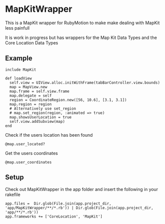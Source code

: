 MapKitWrapper
=============

This is a MapKit wrapper for RubyMotion to make make dealing with MapKit less painfull

It is work in progress but has wrappers for the Map Kit Data Types and the Core Location Data Types

## Example

    include MapKit

    def loadView
      self.view = UIView.alloc.initWithFrame(tabBarController.view.bounds)
      map = MapView.new
      map.frame = self.view.frame
      map.delegate = self
      region = CoordinateRegion.new([56, 10.6], [3.1, 3.1])
      map.region = region
      # Alternatively use set_region
      # map.set_region(region, :animated => true)
      map.showsUserLocation = true
      self.view.addSubview(map)
    end
    
Check if the users location has been found

    @map.user_located?
    
Get the users coordinates

    @map.user_coordinates
    
## Setup

Check out MapKitWrapper in the app folder and insert the following in your rakefile

    app.files =  Dir.glob(File.join(app.project_dir, 'app/MapKitWrapper/**/*.rb')) | Dir.glob(File.join(app.project_dir, 'app/**/*.rb'))
    app.frameworks += ['CoreLocation', 'MapKit']